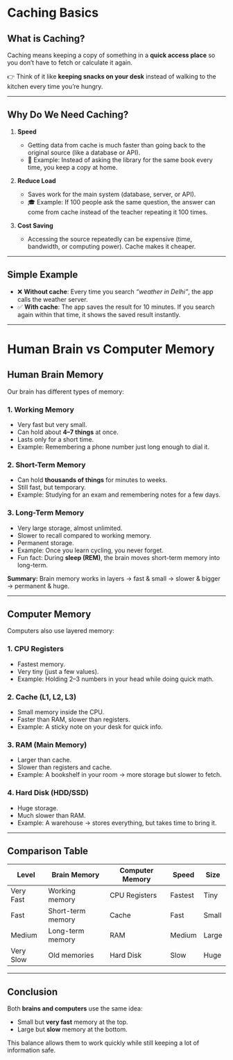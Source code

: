 # Caching Basics

## What is Caching?

Caching means keeping a copy of something in a **quick access place** so you don’t have to fetch or calculate it again.

👉 Think of it like **keeping snacks on your desk** instead of walking to the kitchen every time you’re hungry.

---

## Why Do We Need Caching?

1. **Speed**  
   - Getting data from cache is much faster than going back to the original source (like a database or API).  
   - 📖 Example: Instead of asking the library for the same book every time, you keep a copy at home.  

2. **Reduce Load**  
   - Saves work for the main system (database, server, or API).  
   - 🎓 Example: If 100 people ask the same question, the answer can come from cache instead of the teacher repeating it 100 times.  

3. **Cost Saving**  
   - Accessing the source repeatedly can be expensive (time, bandwidth, or computing power). Cache makes it cheaper.  

---

## Simple Example

- ❌ **Without cache**: Every time you search *“weather in Delhi”*, the app calls the weather server.  
- ✅ **With cache**: The app saves the result for 10 minutes. If you search again within that time, it shows the saved result instantly.  

---

# Human Brain vs Computer Memory

## Human Brain Memory

Our brain has different types of memory:

### 1. Working Memory

- Very fast but very small.  
- Can hold about **4–7 things** at once.  
- Lasts only for a short time.  
- Example: Remembering a phone number just long enough to dial it.

### 2. Short-Term Memory

- Can hold **thousands of things** for minutes to weeks.  
- Still fast, but temporary.  
- Example: Studying for an exam and remembering notes for a few days.

### 3. Long-Term Memory

- Very large storage, almost unlimited.  
- Slower to recall compared to working memory.  
- Permanent storage.  
- Example: Once you learn cycling, you never forget.  
- Fun fact: During **sleep (REM)**, the brain moves short-term memory into long-term.

**Summary:** Brain memory works in layers → fast & small → slower & bigger → permanent & huge.

---

## Computer Memory

Computers also use layered memory:

### 1. CPU Registers

- Fastest memory.  
- Very tiny (just a few values).  
- Example: Holding 2–3 numbers in your head while doing quick math.

### 2. Cache (L1, L2, L3)

- Small memory inside the CPU.  
- Faster than RAM, slower than registers.  
- Example: A sticky note on your desk for quick info.

### 3. RAM (Main Memory)

- Larger than cache.  
- Slower than registers and cache.  
- Example: A bookshelf in your room → more storage but slower to fetch.

### 4. Hard Disk (HDD/SSD)

- Huge storage.  
- Much slower than RAM.  
- Example: A warehouse → stores everything, but takes time to bring it.

---

## Comparison Table

| Level       | Brain Memory       | Computer Memory | Speed   | Size   |
|-------------|-------------------|----------------|---------|--------|
| Very Fast   | Working memory     | CPU Registers  | Fastest | Tiny   |
| Fast        | Short-term memory | Cache          | Fast    | Small  |
| Medium      | Long-term memory  | RAM            | Medium  | Large  |
| Very Slow   | Old memories      | Hard Disk      | Slow    | Huge   |

---

## Conclusion

Both **brains and computers** use the same idea:  

- Small but **very fast** memory at the top.  
- Large but **slow** memory at the bottom.  

This balance allows them to work quickly while still keeping a lot of information safe.
